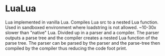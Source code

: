 # LuaLua
Lua implemented in vanilla Lua.
Compiles Lua src to a nested Lua function. Used in sandboxed environment where loadstring is not allowed.
~10-30x slower than "native" Lua.
Divided up in a parser and a compiler. The parser outputs a parse tree and the compiler creates a nested Lua function of the parse tree. The parser can be parsed by the parser and the parse-tree then compiled by the compiler thus reducing the code foot print.
 
